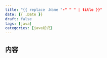 ```yaml
---
title: "{{ replace .Name "-" " " | title }}"
date: {{ .Date }}
draft: false
tags: [java]
categories: [java知识]
---
```

## 内容
